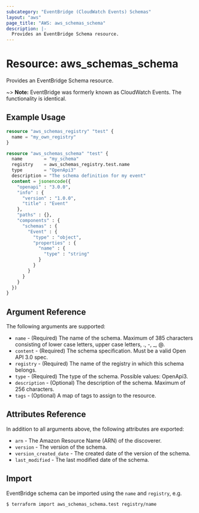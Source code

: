 ```yaml
---
subcategory: "EventBridge (CloudWatch Events) Schemas"
layout: "aws"
page_title: "AWS: aws_schemas_schema"
description: |-
  Provides an EventBridge Schema resource.
---
```


# Resource: aws_schemas_schema

Provides an EventBridge Schema resource.

~> **Note:** EventBridge was formerly known as CloudWatch Events. The functionality is identical.


## Example Usage

```terraform
resource "aws_schemas_registry" "test" {
  name = "my_own_registry"
}

resource "aws_schemas_schema" "test" {
  name        = "my_schema"
  registry    = aws_schemas_registry.test.name
  type        = "OpenApi3"
  description = "The schema definition for my event"
  content = jsonencode({
    "openapi" : "3.0.0",
    "info" : {
      "version" : "1.0.0",
      "title" : "Event"
    },
    "paths" : {},
    "components" : {
      "schemas" : {
        "Event" : {
          "type" : "object",
          "properties" : {
            "name" : {
              "type" : "string"
            }
          }
        }
      }
    }
  })
}
```

## Argument Reference

The following arguments are supported:

* `name` - (Required) The name of the schema. Maximum of 385 characters consisting of lower case letters, upper case letters, ., -, _, @.
* `content` - (Required) The schema specification. Must be a valid Open API 3.0 spec.
* `registry` - (Required) The name of the registry in which this schema belongs.
* `type` - (Required) The type of the schema. Possible values: OpenApi3.
* `description` - (Optional) The description of the schema. Maximum of 256 characters.
* `tags` - (Optional)  A map of tags to assign to the resource.

## Attributes Reference

In addition to all arguments above, the following attributes are exported:

* `arn` - The Amazon Resource Name (ARN) of the discoverer.
* `version` - The version of the schema.
* `version_created_date` - The created date of the version of the schema.
* `last_modified` - The last modified date of the schema.


## Import

EventBridge schema can be imported using the `name` and `registry`, e.g.

```console
$ terraform import aws_schemas_schema.test registry/name
```
